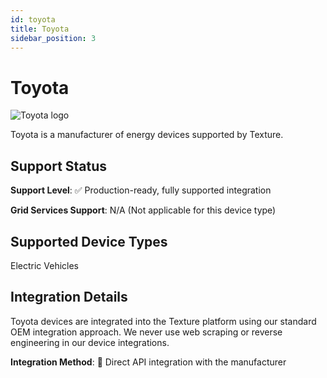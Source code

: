```yaml
---
id: toyota
title: Toyota
sidebar_position: 3
---
```


# Toyota

<div style={{ textAlign: 'center', margin: '20px 0' }}>
  <img 
    src="https://device.cms.texture.energy/logo/%20Toyota%20Vector%20Icon.svg" 
    alt="Toyota logo" 
    style={{ maxWidth: '200px', maxHeight: '150px' }}
  />
</div>

Toyota is a manufacturer of energy devices supported by Texture.



## Support Status

**Support Level**: ✅ Production-ready, fully supported integration

**Grid Services Support**: N/A (Not applicable for this device type)

## Supported Device Types

Electric Vehicles

## Integration Details

Toyota devices are integrated into the Texture platform using our standard OEM integration approach. We never use web scraping or reverse engineering in our device integrations.

**Integration Method**: 🔌 Direct API integration with the manufacturer



